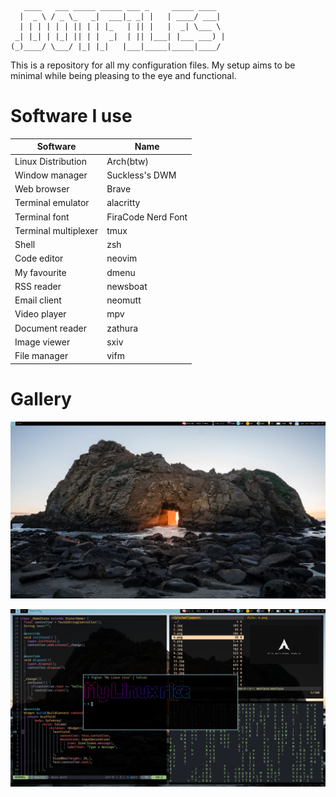 ```
   ____   ___ _____ _____ ___ _     _____ ____
  |  _ \ / _ \_   _|  ___|_ _| |   | ____/ ___|
  | | | | | | || | | |_   | || |   |  _| \___ \
 _| |_| | |_| || | |  _|  | || |___| |___ ___) |
(_)____/ \___/ |_| |_|   |___|_____|_____|____/

```
This is a repository for all my configuration files. My setup aims to be minimal while being pleasing to the eye and functional.

# Software I use
| Software             | Name               |
|----------------------|--------------------|
| Linux Distribution   | Arch(btw)          |
| Window manager       | Suckless's DWM     |
| Web browser          | Brave              |
| Terminal emulator    | alacritty          |
| Terminal font        | FiraCode Nerd Font |
| Terminal multiplexer | tmux               |
| Shell                | zsh                |
| Code editor          | neovim             |
| My favourite         | dmenu              |
| RSS reader           | newsboat           |
| Email client         | neomutt            |
| Video player         | mpv                |
| Document reader      | zathura            |
| Image viewer         | sxiv               |
| File manager         | vifm               |

# Gallery

![my_desktop](https://github.com/Murtaza-Udaipurwala/Dotfiles/blob/master/pix/rice/desktop.png)

![linux_rice](https://github.com/Murtaza-Udaipurwala/Dotfiles/blob/master/pix/rice/linux-rice.png)
